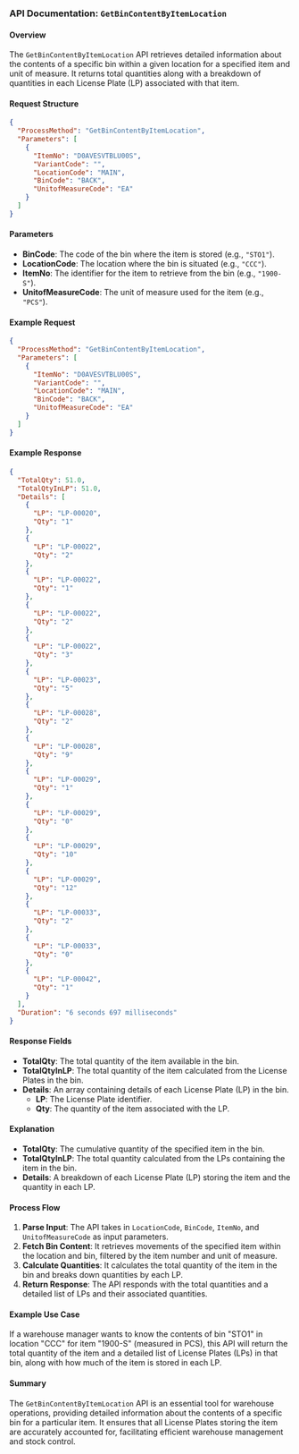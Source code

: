 ### API Documentation: `GetBinContentByItemLocation`

#### Overview
The `GetBinContentByItemLocation` API retrieves detailed information about the contents of a specific bin within a given location for a specified item and unit of measure. It returns total quantities along with a breakdown of quantities in each License Plate (LP) associated with that item.

#### Request Structure
```json
{
  "ProcessMethod": "GetBinContentByItemLocation",
  "Parameters": [
    {
      "ItemNo": "D0AVESVTBLU00S",
      "VariantCode": "",
      "LocationCode": "MAIN",
      "BinCode": "BACK",
      "UnitofMeasureCode": "EA"
    }
  ]
}
```

#### Parameters
- **BinCode**: The code of the bin where the item is stored (e.g., `"STO1"`).
- **LocationCode**: The location where the bin is situated (e.g., `"CCC"`).
- **ItemNo**: The identifier for the item to retrieve from the bin (e.g., `"1900-S"`).
- **UnitofMeasureCode**: The unit of measure used for the item (e.g., `"PCS"`).

#### Example Request
```json
{
  "ProcessMethod": "GetBinContentByItemLocation",
  "Parameters": [
    {
      "ItemNo": "D0AVESVTBLU00S",
      "VariantCode": "",
      "LocationCode": "MAIN",
      "BinCode": "BACK",
      "UnitofMeasureCode": "EA"
    }
  ]
}
```

#### Example Response
```json
{
  "TotalQty": 51.0,
  "TotalQtyInLP": 51.0,
  "Details": [
    {
      "LP": "LP-00020",
      "Qty": "1"
    },
    {
      "LP": "LP-00022",
      "Qty": "2"
    },
    {
      "LP": "LP-00022",
      "Qty": "1"
    },
    {
      "LP": "LP-00022",
      "Qty": "2"
    },
    {
      "LP": "LP-00022",
      "Qty": "3"
    },
    {
      "LP": "LP-00023",
      "Qty": "5"
    },
    {
      "LP": "LP-00028",
      "Qty": "2"
    },
    {
      "LP": "LP-00028",
      "Qty": "9"
    },
    {
      "LP": "LP-00029",
      "Qty": "1"
    },
    {
      "LP": "LP-00029",
      "Qty": "0"
    },
    {
      "LP": "LP-00029",
      "Qty": "10"
    },
    {
      "LP": "LP-00029",
      "Qty": "12"
    },
    {
      "LP": "LP-00033",
      "Qty": "2"
    },
    {
      "LP": "LP-00033",
      "Qty": "0"
    },
    {
      "LP": "LP-00042",
      "Qty": "1"
    }
  ],
  "Duration": "6 seconds 697 milliseconds"
}
```

#### Response Fields
- **TotalQty**: The total quantity of the item available in the bin.
- **TotalQtyInLP**: The total quantity of the item calculated from the License Plates in the bin.
- **Details**: An array containing details of each License Plate (LP) in the bin.
  - **LP**: The License Plate identifier.
  - **Qty**: The quantity of the item associated with the LP.

#### Explanation
- **TotalQty**: The cumulative quantity of the specified item in the bin.
- **TotalQtyInLP**: The total quantity calculated from the LPs containing the item in the bin.
- **Details**: A breakdown of each License Plate (LP) storing the item and the quantity in each LP.

#### Process Flow
1. **Parse Input**: The API takes in `LocationCode`, `BinCode`, `ItemNo`, and `UnitofMeasureCode` as input parameters.
2. **Fetch Bin Content**: It retrieves movements of the specified item within the location and bin, filtered by the item number and unit of measure.
3. **Calculate Quantities**: It calculates the total quantity of the item in the bin and breaks down quantities by each LP.
4. **Return Response**: The API responds with the total quantities and a detailed list of LPs and their associated quantities.

#### Example Use Case
If a warehouse manager wants to know the contents of bin "STO1" in location "CCC" for item "1900-S" (measured in PCS), this API will return the total quantity of the item and a detailed list of License Plates (LPs) in that bin, along with how much of the item is stored in each LP.

#### Summary
The `GetBinContentByItemLocation` API is an essential tool for warehouse operations, providing detailed information about the contents of a specific bin for a particular item. It ensures that all License Plates storing the item are accurately accounted for, facilitating efficient warehouse management and stock control.